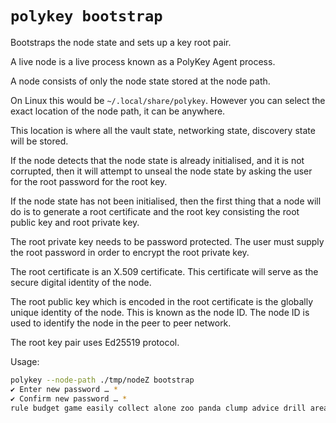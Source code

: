 # `polykey bootstrap`

Bootstraps the node state and sets up a key root pair.

A live node is a live process known as a PolyKey Agent process.

A node consists of only the node state stored at the node path.

On Linux this would be `~/.local/share/polykey`. However you can select the
exact location of the node path, it can be anywhere.

This location is where all the vault state, networking state, discovery state
will be stored.

If the node detects that the node state is already initialised, and it is not
corrupted, then it will attempt to unseal the node state by asking the user for
the root password for the root key.

If the node state has not been initialised, then the first thing that a node
will do is to generate a root certificate and the root key consisting the root
public key and root private key.

The root private key needs to be password protected. The user must supply the
root password in order to encrypt the root private key.

The root certificate is an X.509 certificate. This certificate will serve as the
secure digital identity of the node.

The root public key which is encoded in the root certificate is the globally
unique identity of the node. This is known as the node ID. The node ID is used
to identify the node in the peer to peer network.

The root key pair uses Ed25519 protocol.

Usage:

```sh
polykey --node-path ./tmp/nodeZ bootstrap
✔ Enter new password … *
✔ Confirm new password … *
rule budget game easily collect alone zoo panda clump advice drill area click enhance chicken raise sadness glare relief easily glove chicken draft draw
```
